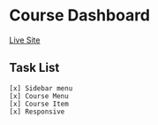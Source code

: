 # Course Dashboard

[Live Site](https://course-dashboard.netlify.app/)

## Task List

    [x] Sidebar menu
    [x] Course Menu
    [x] Course Item
    [x] Responsive
